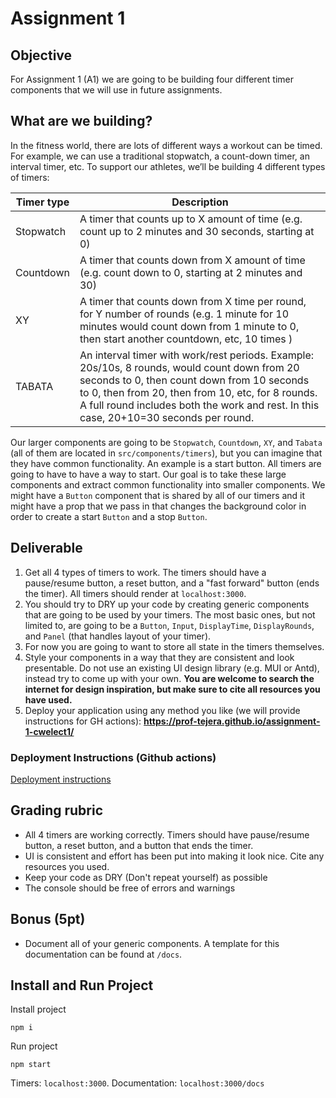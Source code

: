 # Assignment 1

## Objective

For Assignment 1 (A1) we are going to be building four different timer components that we will use in future assignments.

## What are we building?

In the fitness world, there are lots of different ways a workout can be timed. For example, we can use a traditional stopwatch, a count-down timer, an interval timer, etc. To support our athletes, we’ll be building 4 different types of timers:

| Timer type | Description                                                                                                                                                                                                                                                                               |
| ---------- | ----------------------------------------------------------------------------------------------------------------------------------------------------------------------------------------------------------------------------------------------------------------------------------------- |
| Stopwatch  | A timer that counts up to X amount of time (e.g. count up to 2 minutes and 30 seconds, starting at 0)                                                                                                                                                                                     |
| Countdown  | A timer that counts down from X amount of time (e.g. count down to 0, starting at 2 minutes and 30)                                                                                                                                                                                       |
| XY         | A timer that counts down from X time per round, for Y number of rounds (e.g. 1 minute for 10 minutes would count down from 1 minute to 0, then start another countdown, etc, 10 times )                                                                                                   |
| TABATA     | An interval timer with work/rest periods. Example: 20s/10s, 8 rounds, would count down from 20 seconds to 0, then count down from 10 seconds to 0, then from 20, then from 10, etc, for 8 rounds. A full round includes both the work and rest. In this case, 20+10=30 seconds per round. |

Our larger components are going to be `Stopwatch`, `Countdown`, `XY`, and `Tabata` (all of them are located in `src/components/timers`), but you can imagine that they have common functionality. An example is a start button. All timers are going to have to have a way to start. Our goal is to take these large components and extract common functionality into smaller components. We might have a `Button` component that is shared by all of our timers and it might have a prop that we pass in that changes the background color in order to create a start `Button` and a stop `Button`.

## Deliverable

1. Get all 4 types of timers to work. The timers should have a pause/resume button, a reset button, and a "fast forward" button (ends the timer). All timers should render at `localhost:3000`. 
2. You should try to DRY up your code by creating generic components that are going to be used by your timers. The most basic ones, but not limited to, are going to be a `Button`, `Input`, `DisplayTime`, `DisplayRounds`, and `Panel` (that handles layout of your timer). 
3. For now you are going to want to store all state in the timers themselves.
4. Style your components in a way that they are consistent and look presentable. Do not use an existing UI design library (e.g. MUI or Antd), instead try to come up with your own. **You are welcome to search the internet for design inspiration, but make sure to cite all resources you have used.**
5. Deploy your application using any method you like (we will provide instructions for GH actions): **https://prof-tejera.github.io/assignment-1-cwelect1/**

### Deployment Instructions (Github actions)

[Deployment instructions](https://github.com/prof-tejera/react-deployment-code#github-actions)

## Grading rubric

- All 4 timers are working correctly. Timers should have pause/resume button, a reset button, and a button that ends the timer.
- UI is consistent and effort has been put into making it look nice. Cite any resources you used.
- Keep your code as DRY (Don't repeat yourself) as possible
- The console should be free of errors and warnings

## Bonus (5pt)

- Document all of your generic components. A template for this documentation can be found at `/docs`.

## Install and Run Project

Install project

```
npm i
```

Run project

```
npm start
```

Timers: `localhost:3000`. Documentation: `localhost:3000/docs`
